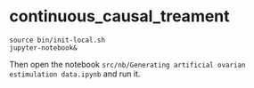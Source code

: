 # continuous_causal_treament

```
source bin/init-local.sh
jupyter-notebook&
```

Then open the notebook `src/nb/Generating artificial ovarian estimulation data.ipynb` and run it.
